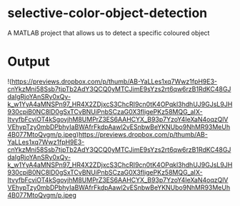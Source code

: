 # selective-color-object-detection
A MATLAB project that allows us to detect a specific coloured object

# Output  
!(https://previews.dropbox.com/p/thumb/AB-YaLLes1xq7Wwz1fpH9E3-cnYkzMni58Ssb7tjpTb2AdY3QCQ0yMTCJimE9sYzs2rt6qw6rzB1RdKC48GJdaIgRjoYAnSRy0xQy-k_w1YyA4aMNSPn97_HR4X2ZDjxcS3ChcRI9cn0tK4OPqkl3hdhUJ9GJsL9JH930cpiB0NC8lD0gSxTCvBNUiPnbSCzaG0X3fligePKz58MQG_aIX-ItvyfbFcviOT4kSgovjhM8UMPrZ3ES6AAHCYX_B93p7YzoY4IeXaN4oqzQlVVEhypTzy0mbDPbhyIaBWAfrFkdpAawl2vESnbwBeYKNUbo9NhMR93MeUh4B077MtoQvgm/p.jpeg)https://previews.dropbox.com/p/thumb/AB-YaLLes1xq7Wwz1fpH9E3-cnYkzMni58Ssb7tjpTb2AdY3QCQ0yMTCJimE9sYzs2rt6qw6rzB1RdKC48GJdaIgRjoYAnSRy0xQy-k_w1YyA4aMNSPn97_HR4X2ZDjxcS3ChcRI9cn0tK4OPqkl3hdhUJ9GJsL9JH930cpiB0NC8lD0gSxTCvBNUiPnbSCzaG0X3fligePKz58MQG_aIX-ItvyfbFcviOT4kSgovjhM8UMPrZ3ES6AAHCYX_B93p7YzoY4IeXaN4oqzQlVVEhypTzy0mbDPbhyIaBWAfrFkdpAawl2vESnbwBeYKNUbo9NhMR93MeUh4B077MtoQvgm/p.jpeg
